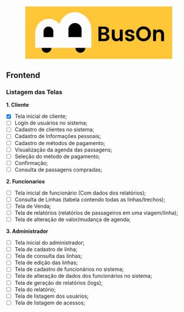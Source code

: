 <p align="center"><img src="https://github.com/amandassa/BusOn/blob/Sistema/public/imagens/BusOn.png?raw=true" width="400"></p>

<h2>Frontend</h2>

<h3>Listagem das Telas</h3>

__1. Cliente__
- [X] Tela inicial de cliente;
- [ ] Login de usuários no sistema;
- [ ] Cadastro de clientes no sistema;
- [ ] Cadastro de Informações pessoais;
- [ ] Cadastro de métodos de pagamento;
- [ ] Visualização da agenda das passagens;
- [ ] Seleção do método de pagamento;
- [ ] Confirmação;
- [ ] Consulta de passagens compradas;

__2. Funcionarios__
- [ ] Tela inicial de funcionário (Com dados dos relatórios);
- [ ] Consulta de Linhas (tabela contendo todas as linhas/trechos);
- [ ] Tela de Venda;
- [ ] Tela de relatórios (relatórios de passageiros em uma viagem/linha);
- [ ] Tela de alteração de valor/mudança de agenda;

__3. Administrador__
- [ ] Tela inicial do administrador;
- [ ] Tela de cadastro de linha;
- [ ] Tela de consulta das linhas;
- [ ] Tela de edição das linhas;
- [ ] Tela de cadastro de funcionários no sistema;
- [ ] Tela de alteração de dados dos funcionários no sistema;
- [ ] Tela de geração de relatórios (logs);
- [ ] Tela do relatório;
- [ ] Tela de listagem dos usuários;
- [ ] Tela de listagem de acessos;